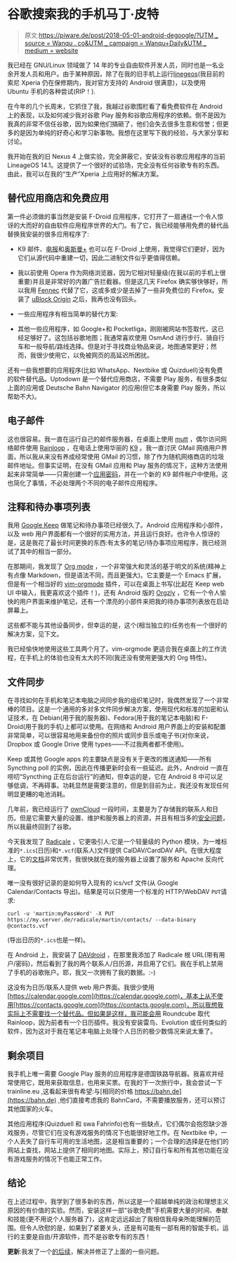 # 谷歌搜索我的手机马丁·皮特

> 原文:[https://piware.de/post/2018-05-01-android-degoogle/?UTM _ source = Wanqu . co&UTM _ campaign = Wanqu+Daily&UTM _ medium = website](https://piware.de/post/2018-05-01-android-degoogle/?utm_source=wanqu.co&utm_campaign=Wanqu+Daily&utm_medium=website)



我已经在 GNU/Linux 领域做了 14 年的专业自由软件开发人员，同时也是一名业余开发人员和用户。由于某种原因，除了在我的旧手机上运行[linegeos](https://lineageos.org/)(我目前的索尼 Xperia 仍在保修期内，我对官方支持的 Android 很满意)，以及使用 Ubuntu 手机的各种尝试(RIP！).

在今年的几个长周末，它抓住了我，我越过谷歌围栏看了看免费软件在 Android 上的表现，以及如何减少我对谷歌 Play 服务和谷歌应用程序的依赖。倒不是因为我真的非常不信任谷歌，因为如果他们搞砸了，他们会失去很多生意和信誉；但更多的是因为单纯的好奇心和学习新事物。我想在这里写下我的经验，与大家分享和讨论。

我开始在我的旧 Nexus 4 上做实验，完全屏蔽它，安装没有谷歌应用程序的当前 LineageOS 14.1。这提供了一个很好的试验场，完全没有任何谷歌专有的东西。由此，我可以在我的“生产”Xperia 上应用好的解决方案。

## 替代应用商店和免费应用

第一件必须做的事当然是安装 F-Droid 应用程序，它打开了一扇通往一个令人惊讶的大而好的自由软件应用程序世界的大门。有了它，我已经能够用免费的替代品替换我安装的很多应用程序了:

*   K9 邮件、[电报](https://f-droid.org/en/packages/org.telegram.messenger/)和[奥斯曼+](https://f-droid.org/en/packages/net.osmand.plus/) 也可以在 F-Droid 上使用，我觉得它们更好，因为它们从源代码中重建一切，因此二进制文件似乎更值得信赖。

*   我以前使用 Opera 作为网络浏览器，因为它相对轻量级(在我以前的手机上很重要)并且是非常好的内置广告拦截器。但是这几天 Firefox 确实够快够好，所以我用 [Fennec](https://f-droid.org/en/packages/org.mozilla.fennec_fdroid/) 代替了它，这或多或少是去掉了一些非免费位的 Firefox。安装了 [uBlock Origin](https://addons.mozilla.org/de/firefox/addon/ublock-origin/) 之后，我再也没有回头。

*   一些应用程序有相当简单的替代方案:

*   其他一些应用程序，如 Google+和 Pocketliga，刚刚被网站书签取代，这已经足够好了。这包括谷歌地图；我通常喜欢使用 OsmAnd 进行步行、骑自行车和一般导航/路线选择。但是对于寻找商业物品来说，地图通常更好；然而，我很少使用它，以免被网页的高延迟所困扰。

还有一些我想要的应用程序(比如 WhatsApp、Nextbike 或 Quizduell)没有免费的软件替代品。Uptodown 是一个替代应用商店，不需要 Play 服务，有很多类似上面的应用或 Deutsche Bahn Navigator 的应用(但它本身需要 Play 服务，所以帮助不大)。

## 电子邮件

这也很容易。我一直在运行自己的邮件服务器，在桌面上使用 [mutt](http://www.mutt.org/) ，偶尔访问网络邮件使用 [Rainloop](https://www.rainloop.net/) ，在电话上使用华丽的 [K9](https://f-droid.org/en/packages/com.fsck.k9/) 。我一直讨厌 GMail 网络用户界面，所以我从来没有养成经常使用 GMail 的习惯，除了作为随机网络商店的垃圾邮件地址。但事实证明，在没有 GMail 应用和 Play 服务的情况下，这种方法使用起来非常简单——只需创建一个[应用密码](https://support.google.com/mail/answer/185833)，并在一个新的 K9 邮件帐户中使用。这也简化了事情，不必处理两个不同的电子邮件应用程序。

## 注释和待办事项列表

我用 [Google Keep](https://keep.google.com) 做笔记和待办事项已经很久了。Android 应用程序和小部件，以及 web 用户界面都有一个很好的实用方法，并且运行良好。也许令人惊讶的是，这是我花了最长时间更换的东西:有太多的笔记/待办事项应用程序，我已经测试了其中的相当一部分。

在那期间，我发现了 [Org mode](https://orgmode.org/) ，一个非常强大和灵活的基于明文的系统(精神上有点像 Markdown，但是语法不同，而且更强大)。它主要是一个 Emacs 扩展，但是有一个相当好的 [vim-orgmode](https://github.com/jceb/vim-orgmode) 插件，可以在桌面上书写(比起在 Keep web UI 中输入，我更喜欢这个插件！)，还有 Android 版的 [Orgzly](https://f-droid.org/en/packages/com.orgzly/) ，它有一个令人愉快的用户界面来维护笔记，还有一个漂亮的小部件来把我的待办事项列表放在启动屏幕上。

这些都不能与其他设备同步，但幸运的是，这个(相当独立的)任务也有一个很好的解决方案，见下文。

我已经愉快地使用这些工具两个月了。vim-orgmode 更适合我在桌面上的工作流程，在手机上的体验也没有太大的不同(我还没有使用更强大的 Org 特性)。

## 文件同步

在寻找如何在手机和笔记本电脑之间同步我的组织笔记时，我偶然发现了一个非常棒的项目。这是一个通用的多对多文件同步解决方案，使用现代和标准的加密和认证技术，在 Debian(用于我的服务器)、Fedora(用于我的笔记本电脑)和 F-Droid(用于我的手机)上都可以使用。在网络和 Android 用户界面上的安装和配置非常简单，可以很容易地用来备份你的照片或同步音乐或电子书(对你来说，Dropbox 或 Google Drive 使用 types——不过我两者都不使用)。

Keep 或其他 Google apps 的主要缺点是没有关于更改的推送通知——所有 Syncthing poll 的实例，因此在传播更新时会有一些延迟。此外，Android 一直在唠叨“Syncthing 正在后台运行”的通知，但幸运的是，它在 Android 8 中可以足够低调，不再碍事。功耗显然是需要注意的，但是到目前为止，我还没有发现任何明显更糟的电池消耗。

几年前，我已经运行了 [ownCloud](https://owncloud.org/) 一段时间，主要是为了存储我的联系人和日历。但是它需要大量的设置、维护和服务器上的资源，并且有相当多的[安全问题](http://cve.mitre.org/cgi-bin/cvekey.cgi?keyword=owncloud)，所以我最终回到了谷歌。

今天我发现了 [Radicale](http://radicale.org/) ，它更吸引人:它是一个轻量级的 Python 模块，为一堆标准的`*.ics`(日历)和`*.vcf`(联系人)文件提供 CalDAV/CardDAV API。在很大程度上，它的[文档](http://radicale.org/documentation/)非常优秀，我很快就在我的服务器上设置了服务和 Apache 反向代理。

唯一没有很好记录的是如何导入现有的 ics/vcf 文件(从 Google Calendar/Contacts 导出)。结果是可以只使用一个标准的 HTTP/WebDAV `PUT`请求:

```
curl -u 'martin:myPassWord' -X PUT https://my.server.de/radicale/martin/contacts/ --data-binary @contacts.vcf 
```

(导出日历的`*.ics`也是一样)。

在 Android 上，我安装了 [DAVdroid](https://f-droid.org/en/packages/at.bitfire.davdroid/) ，在那里我添加了 Radicale 根 URL(带有用户/密码)，然后看到了我的两个联系人/日历源，并启用了它们。我在手机上禁用了手机的谷歌账户。耶，我又一次拥有了我的数据。:-)

这没有为日历/联系人提供 web 用户界面。我很少使用[https://calendar.google.com](https://calendar.google.com)，基本上从不使用[https://contacts.google.com](https://contacts.google.com)，所以我想我实际上不需要找一个替代品。但如果是这样，我可能会用 Roundcube 取代 Rainloop，因为前者有一个日历插件。我没有安装雷鸟、Evolution 或任何类似的软件，因为这对于我在笔记本电脑上处理个人日历的极少数情况来说太重了。

## 剩余项目

我手机上唯一需要 Google Play 服务的应用程序是德国铁路导航器。我喜欢并经常使用它，既用来获取信息，也用来买票。在我的下一次旅行中，我会尝试一下 trainline.eu ,这看起来很有希望:与[相同的价格 https://bahn.de](https://bahn.de) ,他们直接考虑我的 BahnCard，不需要播放服务，还可以预订其他国家的火车。

其他应用程序(Quizduell 和 swa Fahrinfo)也有一些缺点，它们偶尔会抱怨缺少游戏服务，尽管它们在没有游戏服务的情况下也能很好地工作。在 Nextbike 中，一个人丢失了自行车可用的生活地图，这是相当重要的；一个合理的选择是在他们的网站上查找，网站上提供了相同的地图。实际上，预订自行车和所有其他功能在没有游戏服务的情况下也能正常工作。

## 结论

在上述过程中，我学到了很多新的东西，所以这是一个超越单纯的政治和理想主义原因的有价值的实验。然而，安装这样一部“谷歌免费”手机需要大量的时间、奉献和技能(更不用说个人服务器了)，这肯定远远超出了我相信我母亲所能理解的范围。但令人欣慰的是，如果到了紧要关头，还是有可能有一部有用的智能手机，运行的主要是自由/开源软件，而不是谷歌专有的东西！

**更新**:我发了一个[的后续](/post/2018-05-21-android-degoogle-2/)，解决并修正了上面的一些问题。

